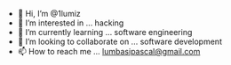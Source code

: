 - 👋 Hi, I’m @1lumiz
- 👀 I’m interested in ... hacking
- 🌱 I’m currently learning ... software engineering
- 💞️ I’m looking to collaborate on ... software development
- 📫 How to reach me ... lumbasipascal@gmail.com

<!---
1lumiz/1lumiz is a ✨ special ✨ repository because its `README.md` (this file) appears on your GitHub profile.
You can click the Preview link to take a look at your changes.
--->
